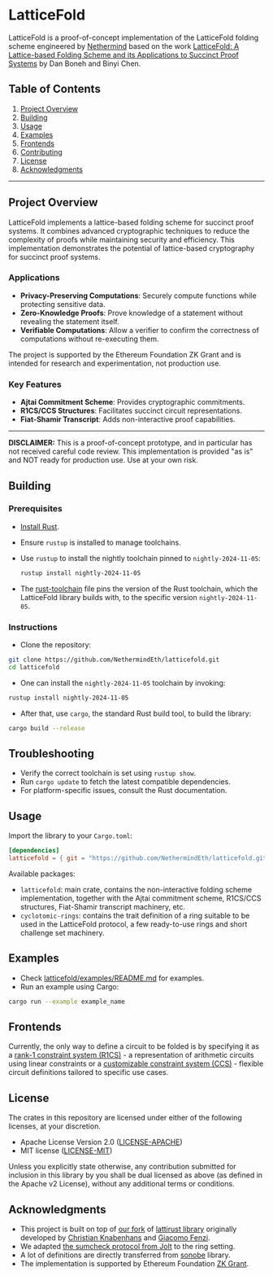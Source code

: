 # LatticeFold

LatticeFold is a proof-of-concept implementation of the LatticeFold folding scheme engineered by [Nethermind](https://nethermind.io) based on the work 
[LatticeFold: A Lattice-based Folding Scheme and its Applications to Succinct Proof Systems](https://eprint.iacr.org/2024/257) by Dan Boneh and Binyi Chen.
## Table of Contents

1. [Project Overview](#project-overview)
2. [Building](#building)
3. [Usage](#usage)
4. [Examples](#examples)
5. [Frontends](#frontends)
6. [Contributing](#contributing)
7. [License](#license)
8. [Acknowledgments](#acknowledgments)
---
## Project Overview

LatticeFold implements a lattice-based folding scheme for succinct proof systems. It combines advanced cryptographic techniques to reduce the complexity of proofs while maintaining security and efficiency. This implementation demonstrates the potential of lattice-based cryptography for succinct proof systems.

### Applications
- **Privacy-Preserving Computations**: Securely compute functions while protecting sensitive data.
- **Zero-Knowledge Proofs**: Prove knowledge of a statement without revealing the statement itself.
- **Verifiable Computations**: Allow a verifier to confirm the correctness of computations without re-executing them.

The project is supported by the Ethereum Foundation ZK Grant and is intended for research and experimentation, not production use.

### Key Features
- **Ajtai Commitment Scheme**: Provides cryptographic commitments.
- **R1CS/CCS Structures**: Facilitates succinct circuit representations.
- **Fiat-Shamir Transcript**: Adds non-interactive proof capabilities.

---

**DISCLAIMER:** This is a proof-of-concept prototype, and in particular has not received careful code review. This implementation is provided "as is" and NOT ready for production use. Use at your own risk.

## Building
### Prerequisites
- [Install Rust](https://www.rust-lang.org/tools/install).
- Ensure `rustup` is installed to manage toolchains.
- Use `rustup` to install the nightly toolchain pinned to `nightly-2024-11-05`:
  
   ```bash
   rustup install nightly-2024-11-05
  ```
- The [rust-toolchain](https://github.com/NethermindEth/latticefold/blob/main/rust-toolchain) file pins the version of the Rust toolchain, which the LatticeFold library builds with, to the specific version `nightly-2024-11-05`.
### Instructions
- Clone the repository:
```bash
git clone https://github.com/NethermindEth/latticefold.git
cd latticefold
```
- One can install the `nightly-2024-11-05` toolchain by invoking:
```bash
rustup install nightly-2024-11-05
```

- After that, use `cargo`, the standard Rust build tool, to build the library:
```bash
cargo build --release
```
## Troubleshooting
- Verify the correct toolchain is set using `rustup show`.
- Run `cargo update` to fetch the latest compatible dependencies.
- For platform-specific issues, consult the Rust documentation.
## Usage
Import the library to your `Cargo.toml`:
```toml
[dependencies]
latticefold = { git = "https://github.com/NethermindEth/latticefold.git", package = "latticefold" }
```

Available packages:
- `latticefold`: main crate, contains the non-interactive folding scheme implementation, together with the Ajtai commitment scheme, R1CS/CCS structures, Fiat-Shamir transcript machinery, etc.
- `cyclotomic-rings`: contains the trait definition of a ring suitable to be used in the LatticeFold protocol, a few ready-to-use rings and short challenge set machinery.

## Examples

- Check [latticefold/examples/README.md](latticefold/examples/README.md) for examples.
- Run an example using Cargo:
```bash
cargo run --example example_name
```


## Frontends

Currently, the only way to define a circuit to be folded is by specifying it as a [rank-1 constraint system (R1CS)](https://github.com/NethermindEth/latticefold/blob/main/latticefold/src/arith/r1cs.rs) - a representation of arithmetic circuits using linear constraints or a [customizable constraint system (CCS)](https://github.com/NethermindEth/latticefold/blob/main/latticefold/src/arith.rs) - flexible circuit definitions tailored to specific use cases.

## License
The crates in this repository are licensed under either of the following licenses, at your discretion.

* Apache License Version 2.0 ([LICENSE-APACHE](LICENSE-APACHE))
* MIT license ([LICENSE-MIT](LICENSE-MIT))

Unless you explicitly state otherwise, any contribution submitted for inclusion in this library by you shall be dual licensed as above (as defined in the Apache v2 License), without any additional terms or conditions.

## Acknowledgments

- This project is built on top of [our fork](https://github.com/NethermindEth/stark-rings) of [lattirust library](https://github.com/cknabs/lattirust) originally developed by [Christian Knabenhans](https://github.com/cknabs) and [Giacomo Fenzi](https://github.com/WizardOfMenlo). 
- We adapted [the sumcheck protocol from Jolt](https://github.com/a16z/jolt/blob/fa45507aaddb1815bafd54332e4b14173a7f8699/jolt-core/src/subprotocols/sumcheck.rs#L35) to the ring setting. 
- A lot of definitions are directly transferred from [sonobe](https://github.com/privacy-scaling-explorations/sonobe) library. 
- The implementation is supported by Ethereum Foundation [ZK Grant](https://blog.ethereum.org/2024/06/25/zk-grants-round-announce).
